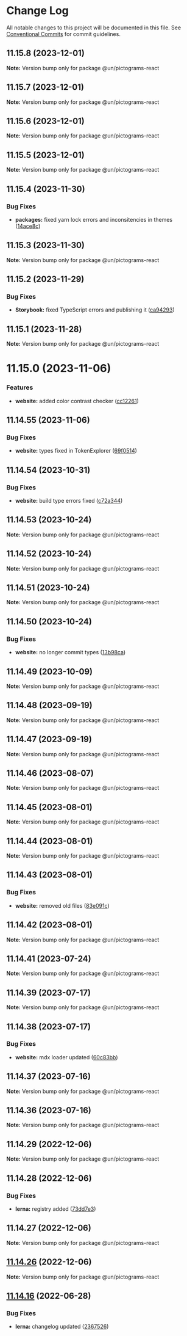# Change Log

All notable changes to this project will be documented in this file.
See [Conventional Commits](https://conventionalcommits.org) for commit guidelines.

## 11.15.8 (2023-12-01)

**Note:** Version bump only for package @un/pictograms-react





## 11.15.7 (2023-12-01)

**Note:** Version bump only for package @un/pictograms-react





## 11.15.6 (2023-12-01)

**Note:** Version bump only for package @un/pictograms-react





## 11.15.5 (2023-12-01)

**Note:** Version bump only for package @un/pictograms-react





## 11.15.4 (2023-11-30)


### Bug Fixes

* **packages:** fixed yarn lock errors and inconsitencies in themes ([14ace8c](https://github.com/un/core/commit/14ace8cc950c85a8b7220c516d7eaca2cbc8df48))





## 11.15.3 (2023-11-30)

**Note:** Version bump only for package @un/pictograms-react





## 11.15.2 (2023-11-29)


### Bug Fixes

* **Storybook:** fixed TypeScript errors and publishing it ([ca94293](https://github.com/un/core/commit/ca942938534e06d98a5799340d21aa0a58cb6847))





## 11.15.1 (2023-11-28)

**Note:** Version bump only for package @un/pictograms-react





# 11.15.0 (2023-11-06)


### Features

* **website:** added color contrast checker ([cc12261](https://github.com/un/core/commit/cc122617dc46fcfe8c8913b405837d549ad2f8f0))





## 11.14.55 (2023-11-06)


### Bug Fixes

* **website:** types fixed in TokenExplorer ([69f0514](https://github.com/un/core/commit/69f051402c3fe011e026aae5ffee006c9412ae8f))





## 11.14.54 (2023-10-31)


### Bug Fixes

* **website:** build type errors fixed ([c72a344](https://github.com/un/core/commit/c72a3440fc4ef3f29fdacb24e853e315bc54fe0b))





## 11.14.53 (2023-10-24)

**Note:** Version bump only for package @un/pictograms-react





## 11.14.52 (2023-10-24)

**Note:** Version bump only for package @un/pictograms-react





## 11.14.51 (2023-10-24)

**Note:** Version bump only for package @un/pictograms-react





## 11.14.50 (2023-10-24)


### Bug Fixes

* **website:** no longer commit types ([13b98ca](https://github.com/un/core/commit/13b98ca873487caa77dbc0828da85c9c136ce6a5))





## 11.14.49 (2023-10-09)

**Note:** Version bump only for package @un/pictograms-react





## 11.14.48 (2023-09-19)

**Note:** Version bump only for package @un/pictograms-react





## 11.14.47 (2023-09-19)

**Note:** Version bump only for package @un/pictograms-react





## 11.14.46 (2023-08-07)

**Note:** Version bump only for package @un/pictograms-react





## 11.14.45 (2023-08-01)

**Note:** Version bump only for package @un/pictograms-react





## 11.14.44 (2023-08-01)

**Note:** Version bump only for package @un/pictograms-react





## 11.14.43 (2023-08-01)


### Bug Fixes

* **website:** removed old files ([83e091c](https://github.com/un/core/commit/83e091c04153ac227dbad158e999cb4f247c58ce))





## 11.14.42 (2023-08-01)

**Note:** Version bump only for package @un/pictograms-react





## 11.14.41 (2023-07-24)

**Note:** Version bump only for package @un/pictograms-react





## 11.14.39 (2023-07-17)

**Note:** Version bump only for package @un/pictograms-react





## 11.14.38 (2023-07-17)


### Bug Fixes

* **website:** mdx loader updated ([60c83bb](https://github.com/un/core/commit/60c83bba74621ba5a93c9718bc49e4cdfbc807b6))





## 11.14.37 (2023-07-16)

**Note:** Version bump only for package @un/pictograms-react





## 11.14.36 (2023-07-16)

**Note:** Version bump only for package @un/pictograms-react





## 11.14.29 (2022-12-06)

**Note:** Version bump only for package @un/pictograms-react

## 11.14.28 (2022-12-06)

### Bug Fixes

- **lerna:** registry added ([73dd7e3](https://github.com/un/core/commit/73dd7e367e91bc1a372aa7e3f841f7f24a1b6934))

## 11.14.27 (2022-12-06)

**Note:** Version bump only for package @un/pictograms-react

## [11.14.26](https://github.com/un/core/compare/@un/pictograms-react@11.14.25...@un/pictograms-react@11.14.26) (2022-12-06)

**Note:** Version bump only for package @un/pictograms-react

## [11.14.16](https://github.com/un/core/compare/@un/pictograms-react@11.14.15...@un/pictograms-react@11.14.16) (2022-06-28)

### Bug Fixes

- **lerna:** changelog updated ([2367526](https://github.com/un/core/commit/236752651f113088dc7bee3921e5c06213c1f72e))
